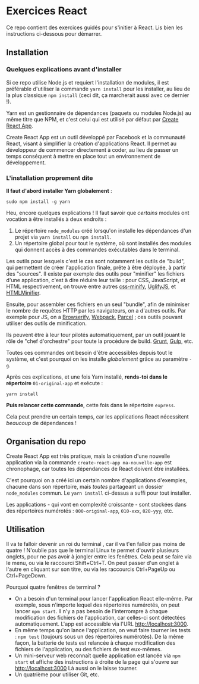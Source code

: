 # Exercices React

Ce repo contient des exercices guidés pour s'initier à React. Lis bien les instructions
ci-dessous pour démarrer.

## Installation

### Quelques explications avant d'installer

Si ce repo utilise Node.js et requiert l'installation de modules,
il est préférable d'utiliser la commande `yarn install` pour les installer, au lieu
de la plus classique `npm install` (ceci dit, ça marcherait aussi avec ce dernier !).

Yarn est un gestionnaire de dépendances (paquets ou modules Node.js) au même titre
que NPM, et c'est celui qui est utilisé par défaut par
[Create React App](https://github.com/facebook/create-react-app).

Create React App est un outil développé par Facebook et la communauté React, visant à
simplifier la création d'applications React. Il permet au développeur de commencer
directement à coder, au lieu de passer un temps conséquent à mettre en place
tout un environnement de développement.

### L'installation proprement dite

**Il faut d'abord installer Yarn globalement** :

    sudo npm install -g yarn

Heu, encore quelques explications ! Il faut savoir que *certains* modules ont vocation à être installés à deux endroits :

1. Le répertoire `node_modules` créé lorsqu'on installe les dépendances d'un projet
via `yarn install` ou `npm install`.
2. Un répertoire global pour tout le système, où sont installés des modules qui donnent
accès à des commandes exécutables dans le terminal.

Les outils pour lesquels c'est le cas sont notamment les outils de "build", qui permettent
de créer l'application finale, prête à être déployée, à partir des "sources". Il existe par exemple
des outils pour "minifier" les fichiers d'une application, c'est à dire réduire leur taille :
pour CSS, JavaScript, et HTML respectivement, on trouve entre autres
[css-minify](https://github.com/purple-force/css-minify),
[UglifyJS](https://github.com/mishoo/UglifyJS2), et [HTMLMinifier](https://github.com/kangax/html-minifier).

Ensuite, pour assembler ces fichiers en un seul "bundle", afin de minimiser le nombre de
requêtes HTTP par les navigateurs, on a d'autres outils. Par exemple pour JS, on a
[Browserify](http://browserify.org/), [Webpack](https://webpack.js.org/), [Parcel](https://parceljs.org/) ; ces
outils pouvant utiliser des outils de minification.

Ils peuvent être à leur tour pilotés automatiquement, par un outil jouant le rôle de "chef d'orchestre"
pour toute la procédure de build. [Grunt](https://gruntjs.com/), [Gulp](https://gulpjs.com/), etc.

Toutes ces commandes ont besoin d'être accessibles depuis tout le système, et c'est pourquoi
on les installe *globalement* grâce au paramètre `-g`.

Après ces explications, et une fois Yarn installé, **rends-toi dans le répertoire** `01-original-app`
et exécute :

    yarn install

**Puis relancer cette commande**, cette fois dans le répertoire `express`.

Cela peut prendre un certain temps, car les applications React nécessitent *beaucoup*
de dépendances !

## Organisation du repo

Create React App est très pratique, mais la création d'une nouvelle application via
la commande `create-react-app ma-nouvelle-app` est chronophage, car toutes les
dépendances de React doivent être installées.

C'est pourquoi on a créé ici un certain nombre d'applications d'exemples, chacune
dans son répertoire, mais *toutes* partageant un dossier `node_modules` commun. Le
`yarn install` ci-dessus a suffi pour tout installer.

Les applications - qui vont en complexité croissante - sont stockées dans des répertoires
numérotés : `000-original-app`, `010-xxx`, `020-yyy`, etc.

## Utilisation

Il va te falloir devenir un roi du terminal , car il va t'en falloir pas moins de quatre !
N'oublie pas que le terminal Linux te permet d'ouvrir plusieurs onglets, pour ne pas avoir à jongler
entre les fenêtres. Cela peut se faire via le menu, ou via le raccourci Shift+Ctrl+T. On peut passer
d'un onglet à l'autre en cliquant sur son titre, ou via les raccourcis Ctrl+PageUp ou Ctrl+PageDown.

Pourquoi quatre fenêtres de terminal ?
* On a besoin d'un terminal pour lancer l'application React elle-même. Par exemple,
sous n'importe lequel des répertoires numérotés, on peut lancer `npm start`. Il n'y
a pas besoin de l'interrompre à chaque modification des fichiers de l'application,
car celles-ci sont détectées automatiquement. L'app est accessible via l'URL
[http://localhost:3000](http://localhost:3000).
* En même temps qu'on lance l'application, on veut faire tourner les tests : `npm test`
(toujours sous un des répertoires numérotés). De la même façon, la batterie de tests
est relancée à chaque modification des fichiers de l'application, ou des fichiers de test eux-mêmes.
* Un mini-serveur web reconnaît quelle application est lancée via `npm start` et affiche des instructions
à droite de la page qui s'ouvre sur [http://localhost:3000](http://localhost:3000) Là aussi on le laisse tourner.
* Un quatrième pour utiliser Git, etc.
